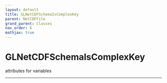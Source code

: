 ```yaml
---
layout: default
title: GLNetCDFSchemaIsComplexKey
parent: NetCDFFile
grand_parent: Classes
nav_order: 6
mathjax: true
---
```


#  GLNetCDFSchemaIsComplexKey

attributes for variables


---

